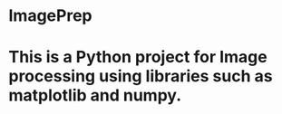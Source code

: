 # ImagePrep
# This is a Python project for Image processing using libraries such as matplotlib and numpy.


